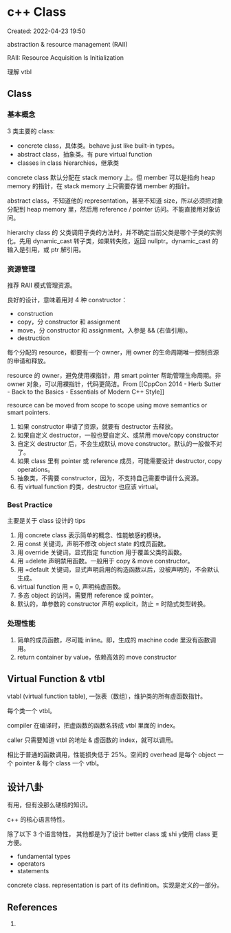 # c++ Class

Created: 2022-04-23 19:50

abstraction & resource management (RAII)

RAII: Resource Acquisition Is Initialization

理解 vtbl

## Class

### 基本概念

3 类主要的 class:
- concrete class，具体类。behave just like built-in types。
- abstract class，抽象类。有 pure virtual function
- classes in class hierarchies，继承类

concrete class 默认分配在 stack memory 上。但 member 可以是指向 heap memory 的指针，在 stack memory 上只需要存储 member 的指针。

abstract class，不知道他的 representation，甚至不知道 size，所以必须把对象分配到 heap memory 里，然后用 reference / pointer 访问。不能直接用对象访问。

hierarchy class 的 父类调用子类的方法时，并不确定当前父类是哪个子类的实例化。先用 dynamic_cast 转子类，如果转失败，返回 nullptr。dynamic_cast 的输入是引用，或 ptr 解引用。

### 资源管理

推荐 RAII 模式管理资源。

良好的设计，意味着用对 4 种 constructor：
- construction
- copy，分 constructor 和 assignment
- move，分 constructor 和 assignment。入参是 && (右值引用)。
- destruction

每个分配的 resource，都要有一个 owner，用 owner 的生命周期唯一控制资源的申请和释放。

resource 的 owner，避免使用裸指针，用 smart pointer 帮助管理生命周期。非 owner 对象，可以用裸指针，代码更简洁。From [[CppCon 2014 - Herb Sutter - Back to the Basics - Essentials of Modern C++ Style]]

resource can be moved from scope to scope using move semantics or smart pointers.

1. 如果 constructor 申请了资源，就要有 destructor 去释放。
2. 如果自定义 destructor，一般也要自定义、或禁用 move/copy constructor
3. 自定义 destructor 后，不会生成默认 move constructor。默认的一般做不对了。
4. 如果 class 里有 pointer 或 reference 成员，可能需要设计 destructor, copy operations。
5. 抽象类，不需要 constructor，因为，不支持自己需要申请什么资源。
6. 有 virtual function 的类，destructor 也应该 virtual。

### Best Practice

主要是关于 class 设计的 tips

1. 用 concrete class 表示简单的概念、性能敏感的模块。
2. 用 const 关键词，声明不修改 object state 的成员函数。
3. 用 override 关键词，显式指定 function 用于覆盖父类的函数。
4. 用 =delete 声明禁用函数。一般用于 copy & move constructor。
5. 用 =default 关键词，显式声明启用的构造函数以后，没被声明的，不会默认生成。
6. virtual function 用 = 0, 声明纯虚函数。
7. 多态 object 的访问，需要用 reference 或 pointer。
8. 默认的，单参数的 constructor 声明 explicit，防止 = 时隐式类型转换。

### 处理性能

1. 简单的成员函数，尽可能 inline。即，生成的 machine code 里没有函数调用。
2. return container by value，依赖高效的 move constructor


## Virtual Function & vtbl

vtabl (virtual function table), 一张表（数组），维护类的所有虚函数指针。

每个类一个 vtbl。

compiler 在编译时，把虚函数的函数名转成 vtbl 里面的 index。

caller 只需要知道 vtbl 的地址 & 虚函数的 index，就可以调用。

相比于普通的函数调用，性能损失低于 25%。空间的 overhead 是每个 object 一个 pointer & 每个 class 一个 vtbl。

## 设计八卦

有用，但有没那么硬核的知识。

c++ 的核心语言特性。

除了以下 3 个语言特性， 其他都是为了设计 better class 或 shi y使用 class 更方便。

- fundamental types
- operators
- statements

concrete class. representation is part of its definition。实现是定义的一部分。

## References

1. 
